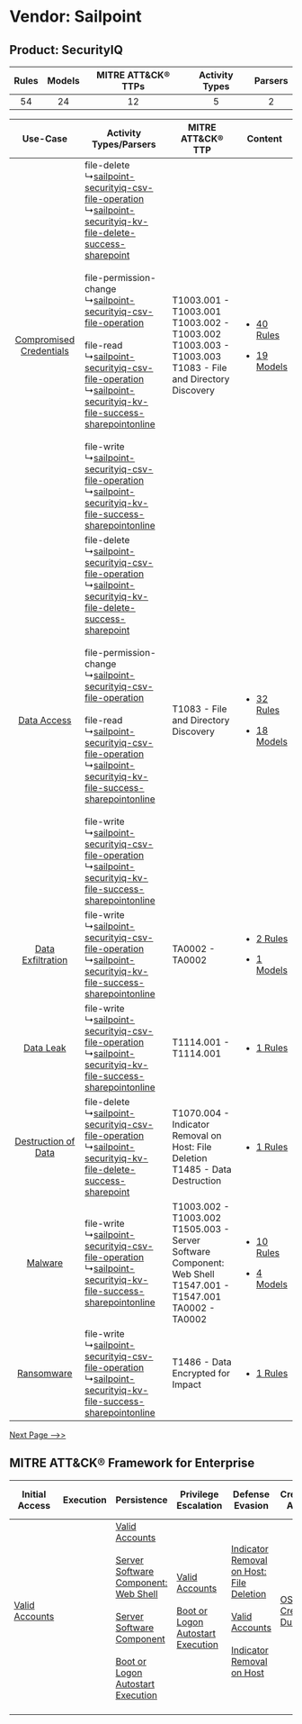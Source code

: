 Vendor: Sailpoint
=================
Product: SecurityIQ
-------------------
| Rules | Models | MITRE ATT&CK® TTPs | Activity Types | Parsers |
|:-----:|:------:|:------------------:|:--------------:|:-------:|
|  54   |   24   |         12         |       5        |    2    |

|    Use-Case    | Activity Types/Parsers    | MITRE ATT&CK® TTP    | Content    |
|:----:| ---- | ---- | ---- |
| [Compromised Credentials](../../../UseCases/uc_compromised_credentials.md) |  file-delete<br> ↳[sailpoint-securityiq-csv-file-operation](Ps/pC_sailpointsecurityiqcsvfileoperation.md)<br> ↳[sailpoint-securityiq-kv-file-delete-success-sharepoint](Ps/pC_sailpointsecurityiqkvfiledeletesuccesssharepoint.md)<br><br> file-permission-change<br> ↳[sailpoint-securityiq-csv-file-operation](Ps/pC_sailpointsecurityiqcsvfileoperation.md)<br><br> file-read<br> ↳[sailpoint-securityiq-csv-file-operation](Ps/pC_sailpointsecurityiqcsvfileoperation.md)<br> ↳[sailpoint-securityiq-kv-file-success-sharepointonline](Ps/pC_sailpointsecurityiqkvfilesuccesssharepointonline.md)<br><br> file-write<br> ↳[sailpoint-securityiq-csv-file-operation](Ps/pC_sailpointsecurityiqcsvfileoperation.md)<br> ↳[sailpoint-securityiq-kv-file-success-sharepointonline](Ps/pC_sailpointsecurityiqkvfilesuccesssharepointonline.md)<br> | T1003.001 - T1003.001<br>T1003.002 - T1003.002<br>T1003.003 - T1003.003<br>T1083 - File and Directory Discovery<br>       | [<ul><li>40 Rules</li></ul><ul><li>19 Models</li></ul>](RM/r_m_sailpoint_securityiq_Compromised_Credentials.md) |
|    [Data Access](../../../UseCases/uc_data_access.md)    |  file-delete<br> ↳[sailpoint-securityiq-csv-file-operation](Ps/pC_sailpointsecurityiqcsvfileoperation.md)<br> ↳[sailpoint-securityiq-kv-file-delete-success-sharepoint](Ps/pC_sailpointsecurityiqkvfiledeletesuccesssharepoint.md)<br><br> file-permission-change<br> ↳[sailpoint-securityiq-csv-file-operation](Ps/pC_sailpointsecurityiqcsvfileoperation.md)<br><br> file-read<br> ↳[sailpoint-securityiq-csv-file-operation](Ps/pC_sailpointsecurityiqcsvfileoperation.md)<br> ↳[sailpoint-securityiq-kv-file-success-sharepointonline](Ps/pC_sailpointsecurityiqkvfilesuccesssharepointonline.md)<br><br> file-write<br> ↳[sailpoint-securityiq-csv-file-operation](Ps/pC_sailpointsecurityiqcsvfileoperation.md)<br> ↳[sailpoint-securityiq-kv-file-success-sharepointonline](Ps/pC_sailpointsecurityiqkvfilesuccesssharepointonline.md)<br> | T1083 - File and Directory Discovery<br>    | [<ul><li>32 Rules</li></ul><ul><li>18 Models</li></ul>](RM/r_m_sailpoint_securityiq_Data_Access.md)    |
|       [Data Exfiltration](../../../UseCases/uc_data_exfiltration.md)       |  file-write<br> ↳[sailpoint-securityiq-csv-file-operation](Ps/pC_sailpointsecurityiqcsvfileoperation.md)<br> ↳[sailpoint-securityiq-kv-file-success-sharepointonline](Ps/pC_sailpointsecurityiqkvfilesuccesssharepointonline.md)<br>    | TA0002 - TA0002<br>    | [<ul><li>2 Rules</li></ul><ul><li>1 Models</li></ul>](RM/r_m_sailpoint_securityiq_Data_Exfiltration.md)         |
|    [Data Leak](../../../UseCases/uc_data_leak.md)    |  file-write<br> ↳[sailpoint-securityiq-csv-file-operation](Ps/pC_sailpointsecurityiqcsvfileoperation.md)<br> ↳[sailpoint-securityiq-kv-file-success-sharepointonline](Ps/pC_sailpointsecurityiqkvfilesuccesssharepointonline.md)<br>    | T1114.001 - T1114.001<br>    | [<ul><li>1 Rules</li></ul>](RM/r_m_sailpoint_securityiq_Data_Leak.md)    |
|     [Destruction of Data](../../../UseCases/uc_destruction_of_data.md)     |  file-delete<br> ↳[sailpoint-securityiq-csv-file-operation](Ps/pC_sailpointsecurityiqcsvfileoperation.md)<br> ↳[sailpoint-securityiq-kv-file-delete-success-sharepoint](Ps/pC_sailpointsecurityiqkvfiledeletesuccesssharepoint.md)<br>    | T1070.004 - Indicator Removal on Host: File Deletion<br>T1485 - Data Destruction<br>    | [<ul><li>1 Rules</li></ul>](RM/r_m_sailpoint_securityiq_Destruction_of_Data.md)    |
|    [Malware](../../../UseCases/uc_malware.md)    |  file-write<br> ↳[sailpoint-securityiq-csv-file-operation](Ps/pC_sailpointsecurityiqcsvfileoperation.md)<br> ↳[sailpoint-securityiq-kv-file-success-sharepointonline](Ps/pC_sailpointsecurityiqkvfilesuccesssharepointonline.md)<br>    | T1003.002 - T1003.002<br>T1505.003 - Server Software Component: Web Shell<br>T1547.001 - T1547.001<br>TA0002 - TA0002<br> | [<ul><li>10 Rules</li></ul><ul><li>4 Models</li></ul>](RM/r_m_sailpoint_securityiq_Malware.md)    |
|    [Ransomware](../../../UseCases/uc_ransomware.md)    |  file-write<br> ↳[sailpoint-securityiq-csv-file-operation](Ps/pC_sailpointsecurityiqcsvfileoperation.md)<br> ↳[sailpoint-securityiq-kv-file-success-sharepointonline](Ps/pC_sailpointsecurityiqkvfilesuccesssharepointonline.md)<br>    | T1486 - Data Encrypted for Impact<br>    | [<ul><li>1 Rules</li></ul>](RM/r_m_sailpoint_securityiq_Ransomware.md)    |
[Next Page -->>](2_ds_sailpoint_securityiq.md)

MITRE ATT&CK® Framework for Enterprise
--------------------------------------
| Initial Access                                                      | Execution | Persistence                                                                                                                                                                                                                                                                                                                          | Privilege Escalation                                                                                                                                      | Defense Evasion                                                                                                                                                                                                                                    | Credential Access                                                          | Discovery                                                                         | Lateral Movement | Collection                                                            | Command and Control | Exfiltration | Impact                                                                                                                                              |
| ------------------------------------------------------------------- | --------- | ------------------------------------------------------------------------------------------------------------------------------------------------------------------------------------------------------------------------------------------------------------------------------------------------------------------------------------ | --------------------------------------------------------------------------------------------------------------------------------------------------------- | -------------------------------------------------------------------------------------------------------------------------------------------------------------------------------------------------------------------------------------------------- | -------------------------------------------------------------------------- | --------------------------------------------------------------------------------- | ---------------- | --------------------------------------------------------------------- | ------------------- | ------------ | --------------------------------------------------------------------------------------------------------------------------------------------------- |
| [Valid Accounts](https://attack.mitre.org/techniques/T1078)<br><br> |           | [Valid Accounts](https://attack.mitre.org/techniques/T1078)<br><br>[Server Software Component: Web Shell](https://attack.mitre.org/techniques/T1505/003)<br><br>[Server Software Component](https://attack.mitre.org/techniques/T1505)<br><br>[Boot or Logon Autostart Execution](https://attack.mitre.org/techniques/T1547)<br><br> | [Valid Accounts](https://attack.mitre.org/techniques/T1078)<br><br>[Boot or Logon Autostart Execution](https://attack.mitre.org/techniques/T1547)<br><br> | [Indicator Removal on Host: File Deletion](https://attack.mitre.org/techniques/T1070/004)<br><br>[Valid Accounts](https://attack.mitre.org/techniques/T1078)<br><br>[Indicator Removal on Host](https://attack.mitre.org/techniques/T1070)<br><br> | [OS Credential Dumping](https://attack.mitre.org/techniques/T1003)<br><br> | [File and Directory Discovery](https://attack.mitre.org/techniques/T1083)<br><br> |                  | [Email Collection](https://attack.mitre.org/techniques/T1114)<br><br> |                     |              | [Data Destruction](https://attack.mitre.org/techniques/T1485)<br><br>[Data Encrypted for Impact](https://attack.mitre.org/techniques/T1486)<br><br> |